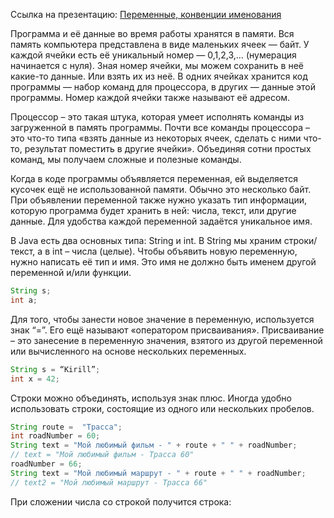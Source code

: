 

Ссылка на презентацию: [Переменные, конвенции именования](https://github.com/ait-tr/cohort22/blob/main/front_end/lesson_02/variable-naming.pdf)


Программа и её данные во время работы хранятся в памяти. Вся память компьютера представлена в виде маленьких ячеек — байт. У каждой ячейки есть её уникальный номер — 0,1,2,3,… (нумерация начинается с нуля). Зная номер ячейки, мы можем сохранить в неё какие-то данные. Или взять их из неё. В одних ячейках хранится код программы — набор команд для процессора, в других — данные этой программы. Номер каждой ячейки также называют её адресом.

Процессор – это такая штука, которая умеет исполнять команды из загруженной в память программы. Почти все команды процессора – это что-то типа «взять данные из некоторых ячеек, сделать с ними что-то, результат поместить в другие ячейки». Объединяя сотни простых команд, мы получаем сложные и полезные команды.

Когда в коде программы объявляется переменная, ей выделяется кусочек ещё не использованной памяти. Обычно это несколько байт. При объявлении переменной также нужно указать тип информации, которую программа будет хранить в ней: числа, текст, или другие данные. Для удобства каждой переменной задаётся уникальное имя.

В Java есть два основных типа: String и int. В String мы храним строки/текст, а в int – числа (целые). Чтобы объявить новую переменную, нужно написать её тип и имя. Это имя не должно быть именем другой переменной и/или функции.
```java
String s;
int a;
```

Для того, чтобы занести новое значение в переменную, используется знак “=”. Его ещё называют «оператором присваивания». Присваивание – это занесение в переменную значения, взятого из другой переменной или вычисленного на основе нескольких переменных.
```java
String s = “Kirill”;
int x = 42;
```

Строки можно объединять, используя знак плюс. Иногда удобно использовать строки, состоящие из одного или нескольких пробелов.
```java
String route =  "Трасса";
int roadNumber = 60;
String text = "Мой любимый фильм - " + route + " " + roadNumber;
// text = "Мой любимый фильм - Трасса 60"
roadNumber = 66;
String text = "Мой любимый маршрут - " + route + " " + roadNumber;
// text2 = "Мой любимый маршрут - Трасса 66"
```

При сложении числа со строкой получится строка:
